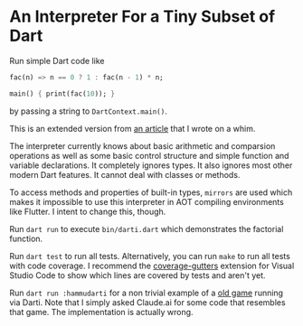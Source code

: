 An Interpreter For a Tiny Subset of Dart
========================================

Run simple Dart code like

```dart
fac(n) => n == 0 ? 1 : fac(n - 1) * n;

main() { print(fac(10)); }
```

by passing a string to `DartContext.main()`.

This is an extended version from [an article](article.md) that I wrote on a whim.

The interpreter currently knows about basic arithmetic and comparsion operations as well as some basic control structure and simple function and variable declarations. It completely ignores types. It also ignores most other modern Dart features. It cannot deal with classes or methods.

To access methods and properties of built-in types, `mirrors` are used which makes it impossible to use this interpreter in AOT compiling environments like Flutter. I intent to change this, though.

Run `dart run` to execute `bin/darti.dart` which demonstrates the factorial function.

Run `dart test` to run all tests. Alternatively, you can run `make` to run all tests with code coverage. I recommend the [coverage-gutters](https://marketplace.visualstudio.com/items?itemName=ryanluker.vscode-coverage-gutters) extension for Visual Studio Code to show which lines are covered by tests and aren't yet.

Run `dart run :hammudarti` for a non trivial example of a [old game](https://archive.org/details/Basic_Computer_Games_Microcomputer_Edition_1978_Creative_Computing/page/n92/mode/1up) running via Darti. Note that I simply asked Claude.ai for some code that resembles that game. The implementation is actually wrong.
